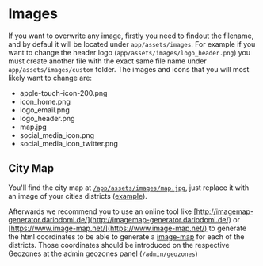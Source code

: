 # Images

If you want to overwrite any image, firstly you need to findout the filename, and by defaul it will be located under `app/assets/images`. For example if you want to change the header logo \(`app/assets/images/logo_header.png`\) you must create another file with the exact same file name under `app/assets/images/custom` folder. The images and icons that you will most likely want to change are:

* apple-touch-icon-200.png
* icon\_home.png
* logo\_email.png
* logo\_header.png
* map.jpg
* social\_media\_icon.png
* social\_media\_icon\_twitter.png

## City Map

You'll find the city map at [`/app/assets/images/map.jpg`](https://github.com/consul/consul/blob/master/app/assets/images/map.jpg), just replace it with an image of your cities districts \([example](https://github.com/ayuntamientomadrid/consul/blob/master/app/assets/images/map.jpg)\).

Afterwards we recommend you to use an online tool like [http://imagemap-generator.dariodomi.de/](http://imagemap-generator.dariodomi.de/) or [https://www.image-map.net/](https://www.image-map.net/) to generate the html coordinates to be able to generate a [image-map](https://www.w3schools.com/tags/tag_map.asp) for each of the districts. Those coordinates should be introduced on the respective Geozones at the admin geozones panel \(`/admin/geozones`\)

